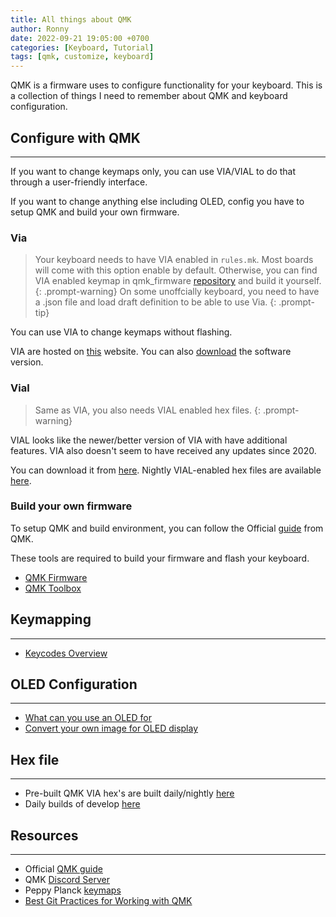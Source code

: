 ```yaml
---
title: All things about QMK
author: Ronny
date: 2022-09-21 19:05:00 +0700
categories: [Keyboard, Tutorial]
tags: [qmk, customize, keyboard]
---
```


QMK is a firmware uses to configure functionality for your keyboard. This is a collection of things I need to remember about QMK and keyboard configuration.

## Configure with QMK

---

If you want to change keymaps only, you can use VIA/VIAL to do that through a user-friendly interface.

If you want to change anything else including OLED, config you have to setup QMK and build your own firmware.

### Via

>Your keyboard needs to have VIA enabled in `rules.mk`. Most boards will come with this option enable by default. Otherwise, you can find VIA enabled keymap in qmk_firmware [repository](https://github.com/qmk/qmk_firmware) and build it yourself.
{: .prompt-warning}
>On some unoffcially keyboard, you need to have a .json file and load draft definition to be able to use Via.
{: .prompt-tip}

You can use VIA to change keymaps without flashing.

VIA are hosted on [this](https://www.caniusevia.com/) website. You can also [download](https://github.com/the-via/releases) the software version.

### Vial

> Same as VIA, you also needs VIAL enabled hex files.
{: .prompt-warning}

VIAL looks like the newer/better version of VIA with have additional features. VIA also doesn't seem to have received any updates since 2020.

You can download it from [here](https://get.vial.today/). Nightly VIAL-enabled hex files are available [here](https://keyboard.gay/).

### Build your own firmware

To setup QMK and build environment, you can follow the Official [guide](https://docs.qmk.fm/#/newbs) from QMK.

These tools are required to build your firmware and flash your keyboard.

- [QMK Firmware](https://github.com/qmk/qmk_firmware)
- [QMK Toolbox](https://github.com/qmk/qmk_toolbox)

## Keymapping

---

- [Keycodes Overview](https://github.com/qmk/qmk_firmware/blob/master/docs/keycodes.md)

## OLED Configuration

---

- [What can you use an OLED for](https://docs.splitkb.com/hc/en-us/articles/360010533820-What-can-you-use-an-OLED-display-for-)
- [Convert your own image for OLED display](https://docs.splitkb.com/hc/en-us/articles/360013811280)

## Hex file

---

- Pre-built QMK VIA hex's are built daily/nightly [here](https://github.com/Xelus22/QMK-VIA-Hex/)
- Daily builds of develop [here](https://qmk.tzarc.io/)

## Resources

---

- Official [QMK guide](https://docs.qmk.fm)
- QMK [Discord Server](https://discord.gg/qmk-440868230475677696)
- Peppy Planck [keymaps](https://github.com/peppy/qmk_firmware/tree/ppy/keyboards/planck/keymaps/ppy)
- [Best Git Practices for Working with QMK](https://docs.qmk.fm/#/newbs_git_best_practices)

